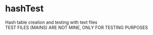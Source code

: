 # hashTest
Hash table creation and testing with text files <br>
TEST FILES (MAINS) ARE NOT MINE, ONLY FOR TESTING PURPOSES
